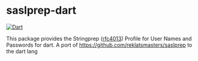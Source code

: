 # saslprep-dart

[![Dart](https://github.com/konsultaner/saslprep-dart/actions/workflows/dart.yml/badge.svg)](https://github.com/konsultaner/saslprep-dart/actions/workflows/dart.yml)

This package provides the Stringprep ([rfc4013](https://tools.ietf.org/html/rfc4013)) Profile for User Names and 
Passwords for dart. A port of https://github.com/reklatsmasters/saslprep to the dart lang
